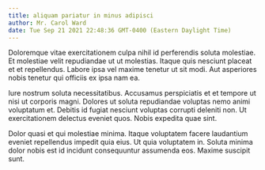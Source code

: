 ```yaml
---
title: aliquam pariatur in minus adipisci
author: Mr. Carol Ward
date: Tue Sep 21 2021 22:48:36 GMT-0400 (Eastern Daylight Time)
---
```

Doloremque vitae exercitationem culpa nihil id perferendis soluta molestiae. Et molestiae velit repudiandae ut ut molestias. Itaque quis nesciunt placeat et et repellendus. Labore ipsa vel maxime tenetur ut sit modi. Aut asperiores nobis tenetur qui officiis ex ipsa nam ea.

 Iure nostrum soluta necessitatibus. Accusamus perspiciatis et et tempore ut nisi ut corporis magni. Dolores ut soluta repudiandae voluptas nemo animi voluptatum et. Debitis id fugiat nesciunt voluptas corrupti deleniti non. Ut exercitationem delectus eveniet quos. Nobis expedita quae sint.

 Dolor quasi et qui molestiae minima. Itaque voluptatem facere laudantium eveniet repellendus impedit quia eius. Ut quia voluptatem in. Soluta minima dolor nobis est id incidunt consequuntur assumenda eos. Maxime suscipit sunt.